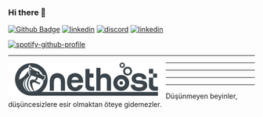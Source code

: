 ### Hi there 👋

[![Github Badge](https://img.shields.io/badge/-Github-000?style=quare&labelColor=000&logo=Github&logoColor=white&link=link)](https://github.com/duckyst) 
[![linkedin](https://img.shields.io/badge/-Linkedin-000?style=quare&labelColor=000&logo=Linkedin&logoColor=white&link=link)](https://www.linkedin.com/in/iynet/)
[![discord](https://img.shields.io/badge/-Discord-000?style=quare&labelColor=000&logo=Discord&logoColor=white&link=link)](https://discord.com/users/327042060882280448)
[![linkedin](https://img.shields.io/badge/-Mail-000?style=quare&labelColor=000&logo=gmail&logoColor=white&link=link)](mailto:i.yilmaz@onet.net.tr)

[![spotify-github-profile](https://spotify-github-profile.vercel.app/api/view?uid=21audacbm206hdp542jyobkif&cover_image=true&theme=natemoo-re&bar_color=53b14f&bar_color_cover=false)](https://github.com/kittinan/spotify-github-profile)


-----------------------------------------------------------------------------------------------------


<a href="https://onet.net.tr"><img align="left" alt="Onet Hosting" width="322px" src="https://github.com/duckyst/duckyst/blob/main/onet-type.png" /></a>


-----------------------------------------------------------------------------------------------------
-----------------------------------------------------------------------------------------------------
-----------------------------------------------------------------------------------------------------

-----------------------------------------------------------------------------------------------------
Düşünmeyen beyinler, düşüncesizlere esir olmaktan öteye gidemezler.



